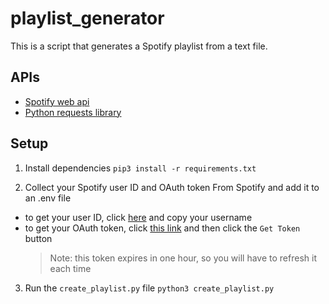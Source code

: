 # playlist_generator
This is a script that generates a Spotify playlist from a text file.

## APIs
- [Spotify web api](https://developer.spotify.com/documentation/web-api/)
- [Python requests library](https://requests.readthedocs.io/en/master/)

## Setup
1. Install dependencies
```pip3 install -r requirements.txt```

2. Collect your Spotify user ID and OAuth token From Spotify and add it to an .env file
- to get your user ID, click [here](https://www.spotify.com/us/account/overview/) and copy your username
- to get your OAuth token, click [this link](https://developer.spotify.com/console/post-playlists/) and then click the `Get Token` button
  > Note: this token expires in one hour, so you will have to refresh it each time

3. Run the `create_playlist.py` file
```python3 create_playlist.py```
